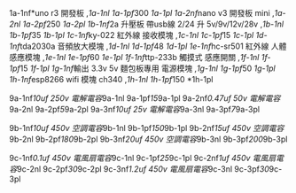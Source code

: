 1a-1nf*uno r3 開發板 ,*1a-1nl    1a-1pf*300  *1a-1pl
1a-2nf*nano  v3  開發板 mini  ,*1a-2nl    1a-2pf*250  *1a-2pl
1b-1nf*2a 升壓板 帶usb線  2/24 升 5v/9v/12v/28v ,*1b-1nl    1b-1pf*35  *1b-1pl
1c-1nf*ky-022  紅外線 接收模塊 ,*1c-1nl    1c-1pf*15  *1c-1pl
1d-1nf*tda2030a 音頻放大模塊 ,*1d-1nl    1d-1pf*48  *1d-1pl
1e-1nf*hc-sr501  紅外線  人體感應模塊 ,*1e-1nl    1e-1pf*60  *1e-1pl
1f-1nf*ttp-233b 觸摸式  感應開關 ,*1f-1nl    1f-1pf*15  *1f-1pl
1g-1nf*輸出 3.3v  5v 麵包板專用  電源模塊 ,*1g-1nl    1g-1pf*50  *1g-1pl
1h-1nf*esp8266  wifi 模塊 ch340 ,*1h-1nl    1h-1pf*150  *1h-1pl




9a-1nf*10uf 250v 電解電容*9a-1nl    9a-1pf*15*9a-1pl
9a-2nf*0.47uf  50v 電解電容*9a-2nl    9a-2pf*5*9a-2pl
9a-3nf*10uf  25v 電解電容*9a-3nl    9a-3pf*7*9a-3pl


9b-1nf*10uf 450v 空調電容*9b-1nl    9b-1pf*150*9b-1pl
9b-2nf*15uf 450v 空調電容*9b-2nl    9b-2pf*180*9b-2pl
9b-3nf*20uf 450v 空調電容*9b-3nl    9b-3pf*200*9b-3pl

9c-1nf*0.1uf  450v  電風扇電容*9c-1nl    9c-1pf*25*9c-1pl
9c-2nf*1uf  450v  電風扇電容*9c-2nl    9c-2pf*30*9c-2pl
9c-3nf*1.2uf  450v  電風扇電容*9c-3nl    9c-3pf*30*9c-3pl

